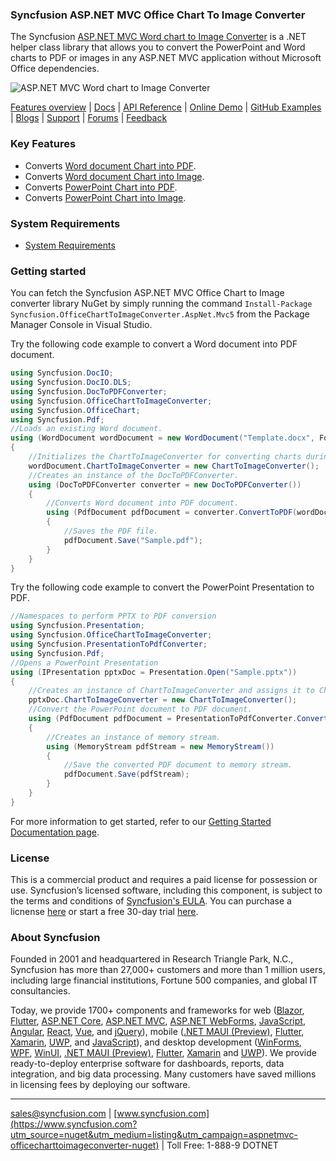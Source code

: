 ### Syncfusion ASP.NET MVC Office Chart To Image Converter

The Syncfusion [ASP.NET MVC Word chart to Image Converter](https://www.syncfusion.com/word-framework/net/word-to-pdf-conversion?utm_source=nuget&utm_medium=listing&utm_campaign=aspnetmvc-officecharttoimageconverter-nuget) is a .NET helper class library that allows you to convert the PowerPoint and Word charts to PDF or images in any ASP.NET MVC application without Microsoft Office dependencies.

![ASP.NET MVC Word chart to Image Converter](https://cdn.syncfusion.com/nuget-readme/fileformats/net-word-to-pdf.png)

[Features overview](https://www.syncfusion.com/word-framework/net/word-to-pdf-conversion?utm_source=nuget&utm_medium=listing&utm_campaign=aspnetmvc-officecharttoimageconverter-nuget) | [Docs](https://help.syncfusion.com/file-formats/docio/word-to-pdf?utm_source=nuget&utm_medium=listing&utm_campaign=aspnetmvc-officecharttoimageconverter-nuget) | [API Reference](https://help.syncfusion.com/cr/file-formats/Syncfusion.OfficeChartToImageConverter.html?utm_source=nuget&utm_medium=listing&utm_campaign=aspnetmvc-officecharttoimageconverter-nuget) | [Online Demo](https://ej2.syncfusion.com/aspnetmvc/DocIO/DOCtoPDF?utm_source=nuget&utm_medium=listing&utm_campaign=aspnetmvc-officecharttoimageconverter-nuget#/material) | [GitHub Examples](https://github.com/SyncfusionExamples/DocIO-Examples?utm_source=nuget&utm_medium=listing&utm_campaign=aspnetmvc-officecharttoimageconverter-nuget) | [Blogs](https://www.syncfusion.com/blogs/?utm_source=nuget&utm_medium=listing&utm_campaign=aspnetmvc-officecharttoimageconverter-nuget&s=word) | [Support](https://www.syncfusion.com/support/directtrac/incidents/newincident?utm_source=nuget&utm_medium=listing&utm_campaign=aspnetmvc-officecharttoimageconverter-nuget) | [Forums](https://www.syncfusion.com/forums?utm_source=nuget&utm_medium=listing&utm_campaign=aspnetmvc-officecharttoimageconverter-nuget) | [Feedback](https://www.syncfusion.com/feedback/word?utm_source=nuget&utm_medium=listing&utm_campaign=aspnetmvc-officecharttoimageconverter-nuget)

### Key Features

* Converts [Word document Chart into PDF](https://help.syncfusion.com/file-formats/docio/word-to-pdf?utm_source=nuget&utm_medium=listing&utm_campaign=aspnetmvc-officecharttoimageconverter-nuget).
* Converts [Word document Chart into Image](https://help.syncfusion.com/file-formats/docio/word-to-image?utm_source=nuget&utm_medium=listing&utm_campaign=aspnetmvc-officecharttoimageconverter-nuget).
* Converts [PowerPoint Chart into PDF](https://help.syncfusion.com/file-formats/presentation/presentation-to-pdf?utm_source=nuget&utm_medium=listing&utm_campaign=aspnetmvc-officecharttoimageconverter-nuget).
* Converts [PowerPoint Chart into Image](https://help.syncfusion.com/file-formats/presentation/presentation-to-image?utm_source=nuget&utm_medium=listing&utm_campaign=aspnetmvc-officecharttoimageconverter-nuget).

### System Requirements
* [System Requirements](https://help.syncfusion.com/file-formats/installation-and-upgrade/system-requirements?utm_source=nuget&utm_medium=listing&utm_campaign=aspnetmvc-officecharttoimageconverter-nuget)

### Getting started
You can fetch the Syncfusion ASP.NET MVC Office Chart to Image converter library NuGet by simply running the command `Install-Package Syncfusion.OfficeChartToImageConverter.AspNet.Mvc5` from the Package Manager Console in Visual Studio.

Try the following code example to convert a Word document into PDF document.

```csharp
using Syncfusion.DocIO;
using Syncfusion.DocIO.DLS;
using Syncfusion.DocToPDFConverter;
using Syncfusion.OfficeChartToImageConverter;
using Syncfusion.OfficeChart;
using Syncfusion.Pdf;
//Loads an existing Word document.
using (WordDocument wordDocument = new WordDocument("Template.docx", FormatType.Automatic))
{
    //Initializes the ChartToImageConverter for converting charts during Word to pdf conversion
    wordDocument.ChartToImageConverter = new ChartToImageConverter();
    //Creates an instance of the DocToPDFConverter.
    using (DocToPDFConverter converter = new DocToPDFConverter())
    {
        //Converts Word document into PDF document.
        using (PdfDocument pdfDocument = converter.ConvertToPDF(wordDocument))
        {
            //Saves the PDF file.
            pdfDocument.Save("Sample.pdf");
        }
    }
}
```

Try the following code example to convert the PowerPoint Presentation to PDF. 

```csharp
//Namespaces to perform PPTX to PDF conversion
using Syncfusion.Presentation;
using Syncfusion.OfficeChartToImageConverter;
using Syncfusion.PresentationToPdfConverter;
using Syncfusion.Pdf;
//Opens a PowerPoint Presentation 
using (IPresentation pptxDoc = Presentation.Open("Sample.pptx"))
{
    //Creates an instance of ChartToImageConverter and assigns it to ChartToImageConverter property of Presentation
    pptxDoc.ChartToImageConverter = new ChartToImageConverter();
    //Convert the PowerPoint document to PDF document.
    using (PdfDocument pdfDocument = PresentationToPdfConverter.Convert(pptxDoc))
    {
        //Creates an instance of memory stream.
        using (MemoryStream pdfStream = new MemoryStream())
        {
            //Save the converted PDF document to memory stream.
            pdfDocument.Save(pdfStream);
        }
    }
}
```

For more information to get started, refer to our [Getting Started Documentation page](https://help.syncfusion.com/file-formats/docio/getting-started?utm_source=nuget&utm_medium=listing&utm_campaign=aspnetmvc-officecharttoimageconverter-nuget).

### License
This is a commercial product and requires a paid license for possession or use. Syncfusion’s licensed software, including this component, is subject to the terms and conditions of [Syncfusion's EULA](https://www.syncfusion.com/eula/es/?utm_source=nuget&utm_medium=listing&utm_campaign=aspnetmvc-officecharttoimageconverter-nuget). You can purchase a licnense [here]( https://www.syncfusion.com/sales/products?utm_source=nuget&utm_medium=listing&utm_campaign=aspnetmvc-officecharttoimageconverter-nuget) or start a free 30-day trial [here](https://www.syncfusion.com/account/manage-trials/start-trials?utm_source=nuget&utm_medium=listing&utm_campaign=aspnetmvc-officecharttoimageconverter-nuget).

### About Syncfusion
Founded in 2001 and headquartered in Research Triangle Park, N.C., Syncfusion has more than 27,000+ customers and more than 1 million users, including large financial institutions, Fortune 500 companies, and global IT consultancies.

Today, we provide 1700+ components and frameworks for web ([Blazor](https://www.syncfusion.com/blazor-components?utm_source=nuget&utm_medium=listing&utm_campaign=aspnetmvc-officecharttoimageconverter-nuget), [Flutter](https://www.syncfusion.com/flutter-widgets?utm_source=nuget&utm_medium=listing&utm_campaign=aspnetmvc-officecharttoimageconverter-nuget), [ASP.NET Core](https://www.syncfusion.com/aspnet-core-ui-controls?utm_source=nuget&utm_medium=listing&utm_campaign=aspnetmvc-officecharttoimageconverter-nuget), [ASP.NET MVC](https://www.syncfusion.com/aspnet-mvc-ui-controls?utm_source=nuget&utm_medium=listing&utm_campaign=aspnetmvc-officecharttoimageconverter-nuget), [ASP.NET WebForms](https://www.syncfusion.com/jquery/aspnet-webforms-ui-controls?utm_source=nuget&utm_medium=listing&utm_campaign=aspnetmvc-officecharttoimageconverter-nuget), [JavaScript](https://www.syncfusion.com/javascript-ui-controls?utm_source=nuget&utm_medium=listing&utm_campaign=aspnetmvc-officecharttoimageconverter-nuget), [Angular](https://www.syncfusion.com/angular-ui-components?utm_source=nuget&utm_medium=listing&utm_campaign=aspnetmvc-officecharttoimageconverter-nuget), [React](https://www.syncfusion.com/react-ui-components?utm_source=nuget&utm_medium=listing&utm_campaign=aspnetmvc-officecharttoimageconverter-nuget), [Vue](https://www.syncfusion.com/vue-ui-components?utm_source=nuget&utm_medium=listing&utm_campaign=aspnetmvc-officecharttoimageconverter-nuget), and [jQuery](https://www.syncfusion.com/jquery-ui-widgets?utm_source=nuget&utm_medium=listing&utm_campaign=aspnetmvc-officecharttoimageconverter-nuget)), mobile ([.NET MAUI (Preview)](https://www.syncfusion.com/maui-controls?utm_source=nuget&utm_medium=listing&utm_campaign=aspnetmvc-officecharttoimageconverter-nuget), [Flutter](https://www.syncfusion.com/flutter-widgets?utm_source=nuget&utm_medium=listing&utm_campaign=aspnetmvc-officecharttoimageconverter-nuget), [Xamarin](https://www.syncfusion.com/xamarin-ui-controls?utm_source=nuget&utm_medium=listing&utm_campaign=aspnetmvc-officecharttoimageconverter-nuget), [UWP](https://www.syncfusion.com/uwp-ui-controls?utm_source=nuget&utm_medium=listing&utm_campaign=aspnetmvc-officecharttoimageconverter-nuget), and [JavaScript](https://www.syncfusion.com/javascript-ui-controls?utm_source=nuget&utm_medium=listing&utm_campaign=aspnetmvc-officecharttoimageconverter-nuget)), and desktop development ([WinForms](https://www.syncfusion.com/winforms-ui-controls?utm_source=nuget&utm_medium=listing&utm_campaign=aspnetmvc-officecharttoimageconverter-nuget), [WPF](https://www.syncfusion.com/wpf-ui-controls?utm_source=nuget&utm_medium=listing&utm_campaign=aspnetmvc-officecharttoimageconverter-nuget), [WinUI](https://www.syncfusion.com/winui-controls?utm_source=nuget&utm_medium=listing&utm_campaign=aspnetmvc-officecharttoimageconverter-nuget), [.NET MAUI (Preview)](https://www.syncfusion.com/maui-controls?utm_source=nuget&utm_medium=listing&utm_campaign=aspnetmvc-officecharttoimageconverter-nuget), [Flutter](https://www.syncfusion.com/flutter-widgets?utm_source=nuget&utm_medium=listing&utm_campaign=aspnetmvc-officecharttoimageconverter-nuget), [Xamarin](https://www.syncfusion.com/xamarin-ui-controls?utm_source=nuget&utm_medium=listing&utm_campaign=aspnetmvc-officecharttoimageconverter-nuget) and [UWP](https://www.syncfusion.com/uwp-ui-controls?utm_source=nuget&utm_medium=listing&utm_campaign=aspnetmvc-officecharttoimageconverter-nuget)). We provide ready-to-deploy enterprise software for dashboards, reports, data integration, and big data processing. Many customers have saved millions in licensing fees by deploying our software.

___

[sales@syncfusion.com](mailto:sales@syncfusion.com?Subject=Syncfusion%20ASPNET%20MVC%20DocToPDFConverter%20-%20NuGet) | [www.syncfusion.com](https://www.syncfusion.com?utm_source=nuget&utm_medium=listing&utm_campaign=aspnetmvc-officecharttoimageconverter-nuget) | Toll Free: 1-888-9 DOTNET